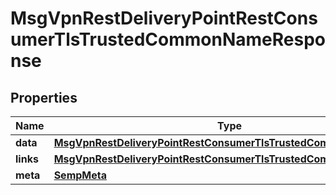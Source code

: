 

# MsgVpnRestDeliveryPointRestConsumerTlsTrustedCommonNameResponse


## Properties

| Name | Type | Description | Notes |
|------------ | ------------- | ------------- | -------------|
|**data** | [**MsgVpnRestDeliveryPointRestConsumerTlsTrustedCommonName**](MsgVpnRestDeliveryPointRestConsumerTlsTrustedCommonName.md) |  |  [optional] |
|**links** | [**MsgVpnRestDeliveryPointRestConsumerTlsTrustedCommonNameLinks**](MsgVpnRestDeliveryPointRestConsumerTlsTrustedCommonNameLinks.md) |  |  [optional] |
|**meta** | [**SempMeta**](SempMeta.md) |  |  |



